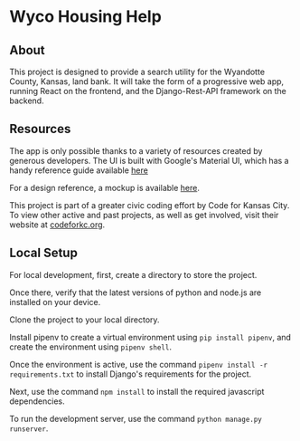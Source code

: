 # Wyco Housing Help

## About

This project is designed to provide a search utility for the Wyandotte County, Kansas, land bank.
It will take the form of a progressive web app, running React on the frontend, and the Django-Rest-API framework on the backend.

## Resources

The app is only possible thanks to a variety of resources created by generous developers. The UI is built with Google's Material UI, which has a handy reference guide available [here](https://material-ui.com/)

For a design reference, a mockup is available [here](https://www.figma.com/file/4B3GCWQLxLZl0iDSDUiBKA/WyCo-Land-Bank-App?node-id=0%3A1).

This project is part of a greater civic coding effort by Code for Kansas City. To view other active and past projects, as well as get involved, visit their website at [codeforkc.org](https://codeforkc.org/).

## Local Setup

For local development, first, create a directory to store the project. 

Once there, verify that the latest versions of python and node.js are installed on your device.

Clone the project to your local directory.

Install pipenv to create a virtual environment using `pip install pipenv`, and create the environment using `pipenv shell`.

Once the environment is active, use the command `pipenv install -r requirements.txt` to install Django's requirements for the project.

Next, use the command `npm install` to install the required javascript dependencies.

To run the development server, use the command `python manage.py runserver`. 
